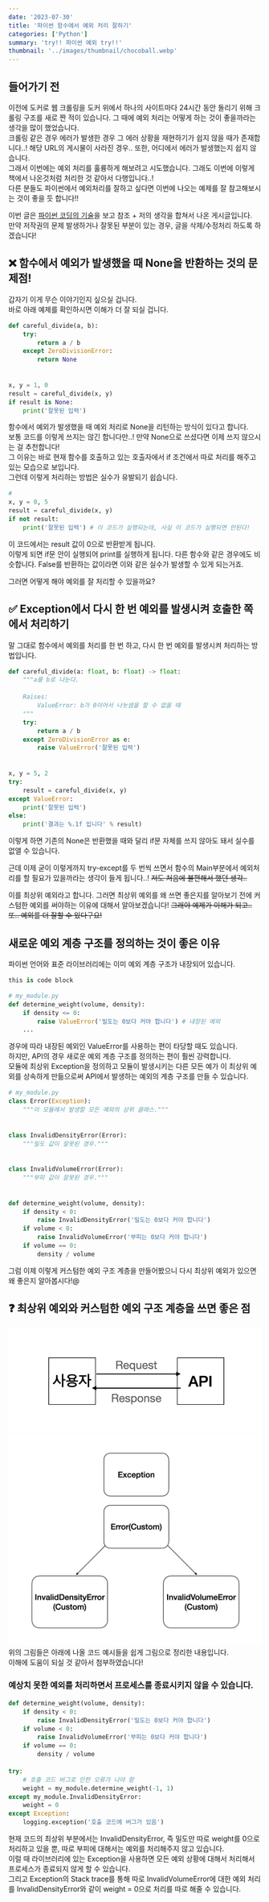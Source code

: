 ```yaml
---
date: '2023-07-30'
title: '파이썬 함수에서 예외 처리 잘하기'
categories: ['Python']
summary: 'try!! 파이썬 예외 try!!'
thumbnail: '../images/thumbnail/chocoball.webp'
---
```


## 들어가기 전
이전에 도커로 웹 크롤링을 도커 위에서 하나의 사이트마다 24시간 동안 돌리기 위해 크롤링 구조를 새로 짠 적이 있습니다. 그 때에 예외 처리는 어떻게 하는 것이 좋을까라는 생각을 많이 했었습니다.  
크롤링 같은 경우 에러가 발생한 경우 그 에러 상황을 재현하기가 쉽지 않을 때가 존재합니다..! 해당 URL의 게시물이 사라진 경우.. 또한, 어디에서 에러가 발생했는지 쉽지 않습니다.  
그래서 이번에는 예외 처리를 훌륭하게 해보려고 시도했습니다. 그래도 이번에 이렇게 책에서 나온것처럼 처리한 것 같아서 다행입니다..!  
다른 분들도 파이썬에서 예외처리를 잘하고 싶다면 이번에 나오는 예제를 잘 참고해보시는 것이 좋을 듯 합니다!! 
 
이번 글은 [파이썬 코딩의 기술](https://product.kyobobook.co.kr/detail/S000001834494)을 보고 참조 + 저의 생각을 합쳐서 나온 게시글입니다.  
만약 저작권의 문제 발생하거나 잘못된 부분이 있는 경우, 글을 삭제/수정처리 하도록 하겠습니다!


## ❌ 함수에서 예외가 발생했을 때 None을 반환하는 것의 문제점!
갑자기 이게 무슨 이야기인지 싶으실 겁니다.  
바로 아래 예제를 확인하시면 이해가 더 잘 되실 겁니다.
<div class="code-header">
	<span class="red btn"></span>
	<span class="yellow btn"></span>
	<span class="green btn"></span>
</div>

```python
def careful_divide(a, b):
    try:
        return a / b
    except ZeroDivisionError:
        return None


x, y = 1, 0
result = careful_divide(x, y)
if result is None:
    print('잘못된 입력')
```
함수에서 예외가 발생했을 때 예외 처리로 None을 리턴하는 방식이 있다고 합니다.  
보통 코드를 이렇게 쓰지는 않긴 합니다만..! 만약 None으로 쓰셨다면 이제 쓰지 않으시는 걸 추천합니다!  
그 이유는 바로 현재 함수를 호출하고 있는 호출자에서 if 조건에서 따로 처리를 해주고 있는 모습으로 보입니다.  
그런데 이렇게 처리하는 방법은 실수가 유발되기 쉽습니다.

<div class="code-header">
	<span class="red btn"></span>
	<span class="yellow btn"></span>
	<span class="green btn"></span>
</div>

```python
#
x, y = 0, 5
result = careful_divide(x, y)
if not result:
    print('잘못된 입력') # 이 코드가 실행되는데, 사실 이 코드가 실행되면 안된다!
```
이 코드에서는 result 값이 0으로 반환받게 됩니다.  
이렇게 되면 if문 안이 실행되어 print를 실행하게 됩니다. 다른 함수와 같은 경우에도 비슷합니다. False를 반환하는 값이라면 이와 같은 실수가 발생할 수 있게 되는거죠.

그러면 어떻게 해야 예외를 잘 처리할 수 있을까요?

## ✅ Exception에서 다시 한 번 예외를 발생시켜 호출한 쪽에서 처리하기
말 그대로 함수에서 예외를 처리를 한 번 하고, 다시 한 번 예외를 발생시켜 처리하는 방법입니다.

<div class="code-header">
	<span class="red btn"></span>
	<span class="yellow btn"></span>
	<span class="green btn"></span>
</div>

```python
def careful_divide(a: float, b: float) -> float:
    """a를 b로 나눈다.

    Raises:
        ValueError: b가 0이어서 나눗셈을 할 수 없을 때
    """
    try:
        return a / b
    except ZeroDivisionError as e:
        raise ValueError('잘못된 입력')


x, y = 5, 2
try:
    result = careful_divide(x, y)
except ValueError:
    print('잘못된 입력')
else:
    print('결과는 %.1f 입니다' % result)
```
이렇게 하면 기존의 None은 반환했을 때와 달리 if문 자체를 쓰지 않아도 돼서 실수를 없앨 수 있습니다.

근데 이제 굳이 이렇게까지 try-except를 두 번씩 쓰면서 함수의 Main부분에서 예외처리를 할 필요가 있을까라는 생각이 들게 됩니다..!
~~저도 처음에 불편해서 했던 생각..~~

이를 최상위 예외라고 합니다. 
그러면 최상위 예외를 왜 쓰면 좋은지를 알아보기 전에 커스텀한 예외를 써야하는 이유에 대해서 알아보겠습니다!
~~그래야 예제가 이해가 되고.. 또.. 예외를 더 잘할 수 있다구요!~~

## 새로운 예외 계층 구조를 정의하는 것이 좋은 이유
파이썬 언어와 표준 라이브러리에는 이미 예외 계층 구조가 내장되어 있습니다.
```python
this is code block
```

<div class="code-header">
	<span class="red btn"></span>
	<span class="yellow btn"></span>
	<span class="green btn"></span>
</div>

```python
# my_module.py
def determine_weight(volume, density):
    if density <= 0:
        raise ValueError('밀도는 0보다 커야 합니다') # 내장된 예외
    ...
```
경우에 따라 내장된 예외인 ValueError를 사용하는 편이 타당할 때도 있습니다.  
하지만, API의 경우 새로운 예외 계층 구조를 정의하는 편이 훨씬 강력합니다.  
모듈에 최상위 Exception을 정의하고 모듈이 발생시키는 다른 모든 예가 이 최상위 예외를 상속하게 만듦으로써 API에서 발생하는 예외의 계층 구조를 만들 수 있습니다.
<div class="code-header">
	<span class="red btn"></span>
	<span class="yellow btn"></span>
	<span class="green btn"></span>
</div>

```python
# my_module.py
class Error(Exception):
    """이 모듈에서 발생할 모든 예외의 상위 클래스."""


class InvalidDensityError(Error):
    """밀도 값이 잘못된 경우."""


class InvalidVolumeError(Error):
    """부피 값이 잘못된 경우."""


def determine_weight(volume, density):
    if density < 0:
        raise InvalidDensityError('밀도는 0보다 커야 합니다')
    if volume < 0:
        raise InvalidVolumeError('부피는 0보다 커야 합니다')
    if volume == 0:
        density / volume
```
그럼 이제 이렇게 커스텀한 예외 구조 계층을 만들어봤으니 다시 최상위 예외가 있으면 왜 좋은지 알아봅시다!@


## ❓ 최상위 예외와 커스텀한 예외 구조 계층을 쓰면 좋은 점
![현재 이런 상황에서의 모습이라고 생각하시면 됩니다.](../images/content/2023-07-30-12312312.webp)
![예외 처리 구조 ](../images/content/2023-07-30-23-07-33.webp)
위의 그림들은 아래에 나올 코드 예시들을 쉽게 그림으로 정리한 내용입니다.  
이해에 도움이 되실 것 같아서 첨부하였습니다!

### 예상치 못한 예외를 처리하면서 프로세스를 종료시키지 않을 수 있습니다.
<div class="code-header">
	<span class="red btn"></span>
	<span class="yellow btn"></span>
	<span class="green btn"></span>
</div>

```python
def determine_weight(volume, density):
    if density < 0:
        raise InvalidDensityError('밀도는 0보다 커야 합니다')
    if volume < 0:
        raise InvalidVolumeError('부피는 0보다 커야 합니다')
    if volume == 0:
        density / volume

try:
    # 호출 코드 버그로 인한 오류가 나야 함
    weight = my_module.determine_weight(-1, 1)
except my_module.InvalidDensityError:
    weight = 0
except Exception: 
    logging.exception('호출 코드에 버그가 있음')
```
현재 코드의 최상위 부분에서는 InvalidDensityError, 즉 밀도만 따로 weight를 0으로 처리하고 있을 뿐, 따로 부피에 대해서는 예외를 처리해주지 않고 있습니다.  
이럴 때 라이브러리에 있는 Exception을 사용하면 모든 예외 상황에 대해서 처리해서 프로세스가 종료되지 않게 할 수 있습니다.  
그리고 Exception의 Stack trace를 통해 따로 InvalidVolumeError에 대한 예외 처리를 InvalidDensityError와 같이 weight = 0으로 처리를 따로 해줄 수 있습니다.  
